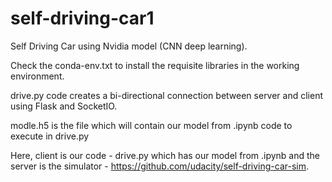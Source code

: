 # self-driving-car1
Self Driving Car using Nvidia model (CNN deep learning).

Check the conda-env.txt to install the requisite libraries in the working environment.

drive.py code creates a bi-directional connection between server and client using Flask and SocketIO.

modle.h5 is the file which will contain our model from .ipynb code to execute in drive.py

Here, client is our code - drive.py which has our model from .ipynb and the server is the simulator - https://github.com/udacity/self-driving-car-sim.

